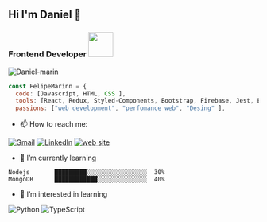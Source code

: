 ## Hi I'm Daniel 👋
### Frontend Developer  <img src="https://media.giphy.com/media/VgCDAzcKvsR6OM0uWg/giphy.gif" width="50"> 

![Daniel-marin](https://user-images.githubusercontent.com/74942682/137605619-58d5daad-ed48-4a19-b68c-64e79df5a32b.png)

```javascript
const FelipeMarinn = {
  code: [Javascript, HTML, CSS ],
  tools: [React, Redux, Styled-Components, Bootstrap, Firebase, Jest, Enzyme ],
  passions: ["web development", "perfomance web", "Desing" ],
```

- :mailbox: How to reach me:

[![Gmail](https://img.shields.io/badge/-GMAIL-D14836?style=for-the-badge&logo=gmail&logoColor=white)](mailto:d.maringuisao@gmail.com)
[![LinkedIn](https://img.shields.io/badge/-LINKEDIN-0077B5?style=for-the-badge&logo=linkedin&logoColor=white)](https://www.linkedin.com/in/marin-daniel/)
[![web site](https://img.shields.io/badge/-website-e79248?style=for-the-badge)](https://daniel-marin.netlify.app/)

- 🌱 I’m currently learning 

```text
Nodejs       █████████░░░░░░░░░░░░░░░░░  30%
MongoDB      ████████████░░░░░░░░░░░░░░  40% 
```

- 🚀 I’m interested in learning 

![Python](https://img.shields.io/badge/-Python-000000?style=flat&logo=python) 
![TypeScript](https://img.shields.io/badge/-TypeScript-000000?style=flat&logo=typescript)     


